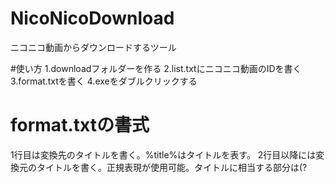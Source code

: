 # NicoNicoDownload
ニコニコ動画からダウンロードするツール

#使い方
1.downloadフォルダーを作る
2.list.txtにニコニコ動画のIDを書く
3.format.txtを書く
4.exeをダブルクリックする

# format.txtの書式
1行目は変換先のタイトルを書く。%title%はタイトルを表す。
2行目以降には変換元のタイトルを書く。正規表現が使用可能。タイトルに相当する部分は(?<title>.+)という形に書く必要があります。

## 注意点
ファイル名として使用できない文字はすべて全角に変換しています。
使用可能な正規表現は.NET Frameworkと同じです

## 例
東方ヴォーカル___%title%
(?<title>.+)【.+】.+
\[.+\](?<title>.+)

# コマンドラインパラメーター
NicoNicoDownloader [ID] [PASSWORD]

#権利
NicoNico.NetとNicoNico.Net.ConsoleTestの権利はdrasticactionsに帰属します